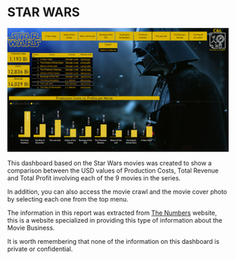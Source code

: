 # STAR WARS

<img src="01-Star_Wars/Prints/1.png" alt="Star Wars print 1" width="1024"/>

This dashboard based on the Star Wars movies was created to show a comparison between the USD values of Production Costs, Total Revenue and Total Profit involving each of the 9 movies in the series.

In addition, you can also access the movie crawl and the movie cover photo by selecting each one from the top menu.

The information in this report was extracted from [The Numbers](https://www.the-numbers.com/movies/franchise/Star-Wars#tab=summary) website, this is a website specialized in providing this type of information about the Movie Business.

It is worth remembering that none of the information on this dashboard is private or confidential.